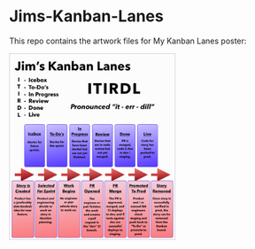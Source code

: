 # Jims-Kanban-Lanes
This repo contains the artwork files for My Kanban Lanes poster: 

<img src="./jims-kanban-lanes.png" width="300px" margin="auto">



